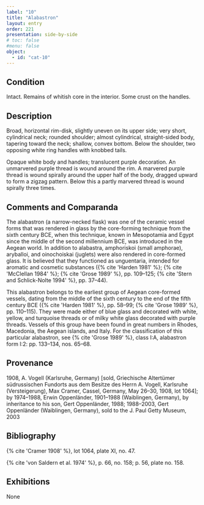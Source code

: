 ```yaml
---
label: "10"
title: "Alabastron"
layout: entry
order: 221
presentation: side-by-side
# toc: false
#menu: false 
object:
  - id: "cat-10"
---
```


## Condition

Intact. Remains of whitish core in the interior. Some crust on the handles.

## Description

Broad, horizontal rim-disk, slightly uneven on its upper side; very short, cylindrical neck; rounded shoulder; almost cylindrical, straight-sided body, tapering toward the neck; shallow, convex bottom. Below the shoulder, two opposing white ring handles with knobbed tails.

Opaque white body and handles; translucent purple decoration. An unmarvered purple thread is wound around the rim. A marvered purple thread is wound spirally around the upper half of the body, dragged upward to form a zigzag pattern. Below this a partly marvered thread is wound spirally three times.

## Comments and Comparanda

The alabastron (a narrow-necked flask) was one of the ceramic vessel forms that was rendered in glass by the core-forming technique from the sixth century BCE, when this technique, known in Mesopotamia and Egypt since the middle of the second millennium BCE, was introduced in the Aegean world. In addition to alabastra, amphoriskoi (small amphorae), aryballoi, and oinochoiskai (juglets) were also rendered in core-formed glass. It is believed that they functioned as unguentaria, intended for aromatic and cosmetic substances ({% cite 'Harden 1981' %}; {% cite 'McClellan 1984' %}; {% cite 'Grose 1989' %}, pp. 109–125; {% cite 'Stern and Schlick-Nolte 1994' %}, pp. 37–44).

This alabastron belongs to the earliest group of Aegean core-formed vessels, dating from the middle of the sixth century to the end of the fifth century BCE ({% cite 'Harden 1981' %}, pp. 58–99; {% cite 'Grose 1989' %}, pp. 110–115). They were made either of blue glass and decorated with white, yellow, and turquoise threads or of milky white glass decorated with purple threads. Vessels of this group have been found in great numbers in Rhodes, Macedonia, the Aegean islands, and Italy. For the classification of this particular alabastron, see {% cite 'Grose 1989' %}, class I:A, alabastron form I:2: pp. 133–134, nos. 65–68.

## Provenance

1908, A. Vogell (Karlsruhe, Germany) [sold, Griechische Altertümer südrussischen Fundorts aus dem Besitze des Herrn A. Vogell, Karlsruhe (Versteigerung), Max Cramer, Cassel, Germany, May 26–30, 1908, lot 1064]; by 1974–1988, Erwin Oppenländer, 1901–1988 (Waiblingen, Germany), by inheritance to his son, Gert Oppenländer, 1988; 1988–2003, Gert Oppenländer (Waiblingen, Germany), sold to the J. Paul Getty Museum, 2003

## Bibliography

{% cite 'Cramer 1908' %}, lot 1064, plate XI, no. 47.

{% cite 'von Saldern et al. 1974' %}, p. 66, no. 158; p. 56, plate no. 158.

## Exhibitions

None